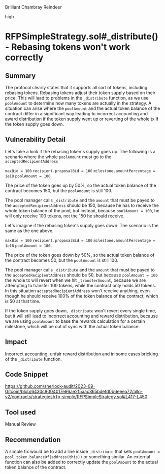 Brilliant Chambray Reindeer

high

# RFPSimpleStrategy.sol#_distribute() - Rebasing tokens won't work correctly
## Summary
The protocol clearly states that it supports all sort of tokens, including rebasing tokens.
Rebasing tokens adjust their token supply based on their price. 
This will lead to problems in the `_distribute` function, as we use `poolAmount` to determine how many tokens are actually in the strategy. A situation can arise where the `poolAmount` and the actual token balance of the contract differ in a significant way leading to incorrect accounting and award distribution if the token supply went up or reverting of the whole tx if the token supply goes down.

## Vulnerability Detail
Let's take a look if the rebasing token's supply goes up:
The following is a scenario where the whole `poolAmount` must go to the `acceptedRecipientAddress`

`maxBid = 100`
`recipient.proposalBid = 100`
`milestone.amountPercentage = 1e18`
`poolAmount = 100`.

The price of the token goes up by 50%, so the actual token balance of  the contract becomes 150, but the `poolAmount` is still 100.

The pool manager calls `_distribute` and the `amount` that must be payed to the `acceptedRecipientAddress` should be 150, because he has to receive the whole token balance of the pool, but instead, because `poolAmount = 100`, he will only receive 100 tokens, not the 150 he should receive.

Let's imagine if the rebasing token's supply goes down:
The scenario is the same as the one above.

`maxBid = 100`
`recipient.proposalBid = 100`
`milestone.amountPercentage = 1e18`
`poolAmount = 100`.

The price of the token goes down by 50%, so the actual token balance of the contract becomes 50, but the `poolAmount` is still  100.

The pool manager calls `_distribute` and the `amount` that must be payed to the `acceptedRecipientAddress` should be 50, but because `poolAmount = 100` the whole tx will revert when we hit `_transferAmount`, because we are attempting to transfer 100 tokens, while the contract only holds 50 tokens. In this situation `acceptedRecipientAddress` won't receive anything, even though he should receive 100% of the token balance of the contract, which is 50 at that time.

If the token supply goes down, `_distribute` won't revert every single time, but it will still lead to incorrect accounting and reward distribution, because we are using `poolAmount` to base the rewards calculation for a certain milestone, which will be out of sync with the actual token balance.

## Impact
Incorrect accounting, unfair reward distribution and in some cases bricking of the `_distribute` function.

## Code Snippet
https://github.com/sherlock-audit/2023-09-Gitcoin/blob/6430c8004017e96ae2f5aac365bdefd0b6eeea72/allo-v2/contracts/strategies/rfp-simple/RFPSimpleStrategy.sol#L417-L450

## Tool used
Manual Review

## Recommendation
A simple fix would be to add a line inside `_distribute` that sets `poolAmount = pool.token.balanceOf(address(this))` or something similar. An external function can also be added to correctly update the `poolAmount`  to the actual token balance of the contract. 
